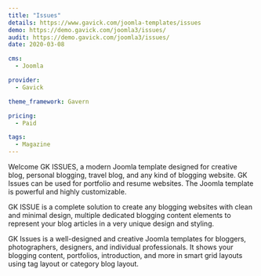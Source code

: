 ```yaml
---
title: "Issues"
details: https://www.gavick.com/joomla-templates/issues
demo: https://demo.gavick.com/joomla3/issues/
audit: https://demo.gavick.com/joomla3/issues/
date: 2020-03-08

cms: 
  - Joomla

provider:
  - Gavick

theme_framework: Gavern

pricing:
  - Paid

tags:
  - Magazine
---
```


Welcome GK ISSUES, a modern Joomla template designed for creative blog, personal blogging, travel blog, and any kind of blogging website. GK Issues can be used for portfolio and resume websites. The Joomla template is powerful and highly customizable.

GK ISSUE is a complete solution to create any blogging websites with clean and minimal design, multiple dedicated blogging content elements to represent your blog articles in a very unique design and styling.

GK Issues is a well-designed and creative Joomla templates for bloggers, photographers, designers, and individual professionals. It shows your blogging content, portfolios, introduction, and more in smart grid layouts using tag layout or category blog layout.

